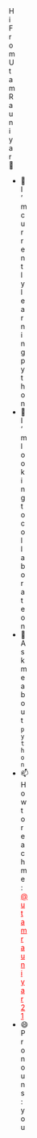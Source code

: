 <div class = 'new' style='margin-left:500px;'>
   Hi From Utam Rauniyar 👋





- 🌱 I’m currently learning python
- 👯 I’m looking to collaborate on 
- 💬 Ask me about <code>python</code>
- 📫 How to reach me: <a href="twitter.com/utamrauniyar21" style="color:red">@utamrauniyar21</a>
- 😄 Pronouns: you
  </div>


